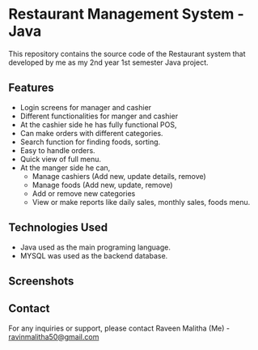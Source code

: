 # Restaurant Management System - Java

This repository contains the source code of the Restaurant system that developed by me as my 2nd year 1st semester Java project.

## Features
- Login screens for manager and cashier 
- Different functionalities for manger and cashier
- At the cashier side he has fully functional POS,
- Can make orders with different categories.
- Search function for finding foods, sorting.
- Easy to handle orders.
- Quick view of full menu.
- At the manger side he can,
	- Manage cashiers (Add new, update details, remove)
	- Manage foods (Add new, update, remove) 
	- Add or remove new categories
	- View or make reports like daily sales, monthly sales, foods menu.

## Technologies Used

- Java used as the main programing language.
- MYSQL was used as the backend database.

## Screenshots

## Contact
For any inquiries or support, please contact Raveen Malitha (Me) - ravinmalitha50@gmail.com
